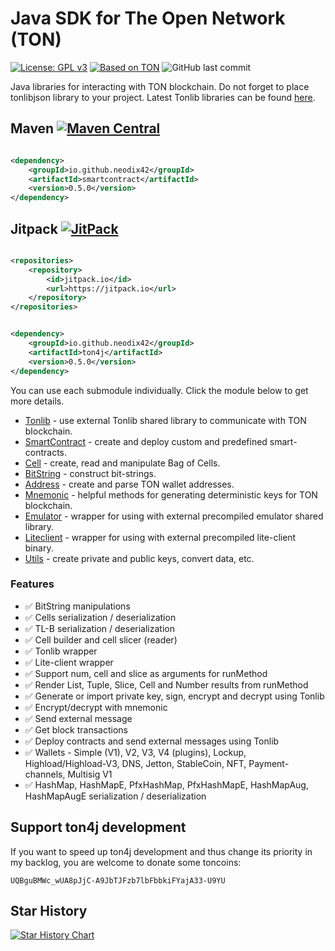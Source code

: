# Java SDK for The Open Network (TON)

[![License: GPL v3](https://img.shields.io/badge/License-GPLv3-blue.svg)](https://www.gnu.org/licenses/gpl-3.0)
[![Based on TON][ton-svg]][ton]
![GitHub last commit](https://img.shields.io/github/last-commit/neodiX42/ton4j)

Java libraries for interacting with TON blockchain.
Do not forget to place tonlibjson library to your project. Latest Tonlib libraries can be
found [here](https://github.com/ton-blockchain/ton/actions).

## Maven [![Maven Central][maven-central-svg]][maven-central]

```xml

<dependency>
    <groupId>io.github.neodix42</groupId>
    <artifactId>smartcontract</artifactId>
    <version>0.5.0</version>
</dependency>
```

## Jitpack [![JitPack][jitpack-svg]][jitpack]

```xml

<repositories>
    <repository>
        <id>jitpack.io</id>
        <url>https://jitpack.io</url>
    </repository>
</repositories>
```

```xml

<dependency>
    <groupId>io.github.neodix42</groupId>
    <artifactId>ton4j</artifactId>
    <version>0.5.0</version>
</dependency>
```

You can use each submodule individually. Click the module below to get more details.

* [Tonlib](tonlib/README.md) - use external Tonlib shared library to communicate with TON blockchain.
* [SmartContract](smartcontract/README.md) - create and deploy custom and predefined smart-contracts.
* [Cell](cell/README.md) - create, read and manipulate Bag of Cells.
* [BitString](bitstring/README.md) - construct bit-strings.
* [Address](address/README.md) - create and parse TON wallet addresses.
* [Mnemonic](mnemonic/README.md) - helpful methods for generating deterministic keys for TON blockchain.
* [Emulator](emulator/README.md) - wrapper for using with external precompiled emulator shared library.
* [Liteclient](liteclient/README.md) - wrapper for using with external precompiled lite-client binary.
* [Utils](utils/README.md) - create private and public keys, convert data, etc.

### Features

* ✅ BitString manipulations
* ✅ Cells serialization / deserialization
* ✅ TL-B serialization / deserialization
* ✅ Cell builder and cell slicer (reader)
* ✅ Tonlib wrapper
* ✅ Lite-client wrapper
* ✅ Support num, cell and slice as arguments for runMethod
* ✅ Render List, Tuple, Slice, Cell and Number results from runMethod
* ✅ Generate or import private key, sign, encrypt and decrypt using Tonlib
* ✅ Encrypt/decrypt with mnemonic
* ✅ Send external message
* ✅ Get block transactions
* ✅ Deploy contracts and send external messages using Tonlib
* ✅ Wallets - Simple (V1), V2, V3, V4 (plugins), Lockup, Highload/Highload-V3, DNS, Jetton, StableCoin, NFT,
  Payment-channels,
  Multisig V1
* ✅ HashMap, HashMapE, PfxHashMap, PfxHashMapE, HashMapAug, HashMapAugE serialization / deserialization

## Support ton4j development
If you want to speed up ton4j development and thus change its priority in my backlog, you are welcome to donate some toncoins:

```UQBguBMWc_wUA8pJjC-A9JbTJFzb7lbFbbkiFYajA33-U9YU```

## Star History

[![Star History Chart](https://api.star-history.com/svg?repos=neodiX42/ton4j&type=Date)](https://star-history.com/#neodiX42/ton4j&Date)

<!-- Badges -->

[maven-central-svg]: https://img.shields.io/maven-central/v/io.github.neodix42/smartcontract

[maven-central]: https://mvnrepository.com/artifact/io.github.neodix42/smartcontract

[jitpack-svg]: https://jitpack.io/v/neodiX42/ton4j.svg

[jitpack]: https://jitpack.io/#neodiX42/ton4j

[ton-svg]: https://img.shields.io/badge/Based%20on-TON-blue

[ton]: https://ton.org